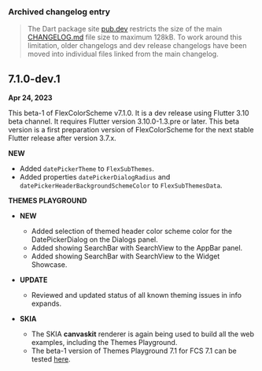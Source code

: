 ### Archived changelog entry

> The Dart package site [pub.dev](https://pub.dev/) restricts the size of the main [CHANGELOG.md](https://github.com/rydmike/flex_color_scheme/blob/master/CHANGELOG.md) file size to maximum 128kB. To work around this limitation, older changelogs and dev release changelogs have been moved into individual files linked from the main changelog.

## 7.1.0-dev.1

**Apr 24, 2023**

This beta-1 of FlexColorScheme v7.1.0. It is a dev release using Flutter 3.10 beta channel. It requires Flutter version 3.10.0-1.3.pre or later. This beta version is a first preparation version of FlexColorScheme for the next stable Flutter release after version 3.7.x.

**NEW**

* Added `datePickerTheme` to `FlexSubThemes`.
* Added properties `datePickerDialogRadius` and `datePickerHeaderBackgroundSchemeColor`  to `FlexSubThemesData`.

**THEMES PLAYGROUND**

* **NEW**
    - Added selection of themed header color scheme color for the DatePickerDialog on the Dialogs panel.
    - Added showing SearchBar with SearchView to the AppBar panel.
    - Added showing SearchBar with SearchView to the Widget Showcase.

* **UPDATE**
    - Reviewed and updated status of all known theming issues in info expands.

* **SKIA**
    - The SKIA **canvaskit** renderer is again being used to build all the web examples, including the Themes Playground.
    - The beta-1 version of Themes Playground 7.1 for FCS 7.1 can be tested [here](https://rydmike.com/flexcolorscheme/themesplayground-v7-1).